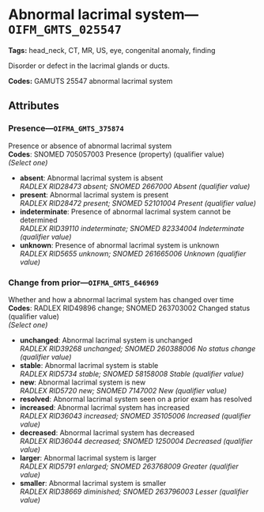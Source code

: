 # Abnormal lacrimal system—`OIFM_GMTS_025547`

**Tags:** head_neck, CT, MR, US, eye, congenital anomaly, finding

Disorder or defect in the lacrimal glands or ducts.

**Codes:** GAMUTS 25547 abnormal lacrimal system

## Attributes

### Presence—`OIFMA_GMTS_375874`

Presence or absence of abnormal lacrimal system  
**Codes**: SNOMED 705057003 Presence (property) (qualifier value)  
*(Select one)*

- **absent**: Abnormal lacrimal system is absent  
_RADLEX RID28473 absent; SNOMED 2667000 Absent (qualifier value)_
- **present**: Abnormal lacrimal system is present  
_RADLEX RID28472 present; SNOMED 52101004 Present (qualifier value)_
- **indeterminate**: Presence of abnormal lacrimal system cannot be determined  
_RADLEX RID39110 indeterminate; SNOMED 82334004 Indeterminate (qualifier value)_
- **unknown**: Presence of abnormal lacrimal system is unknown  
_RADLEX RID5655 unknown; SNOMED 261665006 Unknown (qualifier value)_

### Change from prior—`OIFMA_GMTS_646969`

Whether and how a abnormal lacrimal system has changed over time  
**Codes**: RADLEX RID49896 change; SNOMED 263703002 Changed status (qualifier value)  
*(Select one)*

- **unchanged**: Abnormal lacrimal system is unchanged  
_RADLEX RID39268 unchanged; SNOMED 260388006 No status change (qualifier value)_
- **stable**: Abnormal lacrimal system is stable  
_RADLEX RID5734 stable; SNOMED 58158008 Stable (qualifier value)_
- **new**: Abnormal lacrimal system is new  
_RADLEX RID5720 new; SNOMED 7147002 New (qualifier value)_
- **resolved**: Abnormal lacrimal system seen on a prior exam has resolved  
- **increased**: Abnormal lacrimal system has increased  
_RADLEX RID36043 increased; SNOMED 35105006 Increased (qualifier value)_
- **decreased**: Abnormal lacrimal system has decreased  
_RADLEX RID36044 decreased; SNOMED 1250004 Decreased (qualifier value)_
- **larger**: Abnormal lacrimal system is larger  
_RADLEX RID5791 enlarged; SNOMED 263768009 Greater (qualifier value)_
- **smaller**: Abnormal lacrimal system is smaller  
_RADLEX RID38669 diminished; SNOMED 263796003 Lesser (qualifier value)_